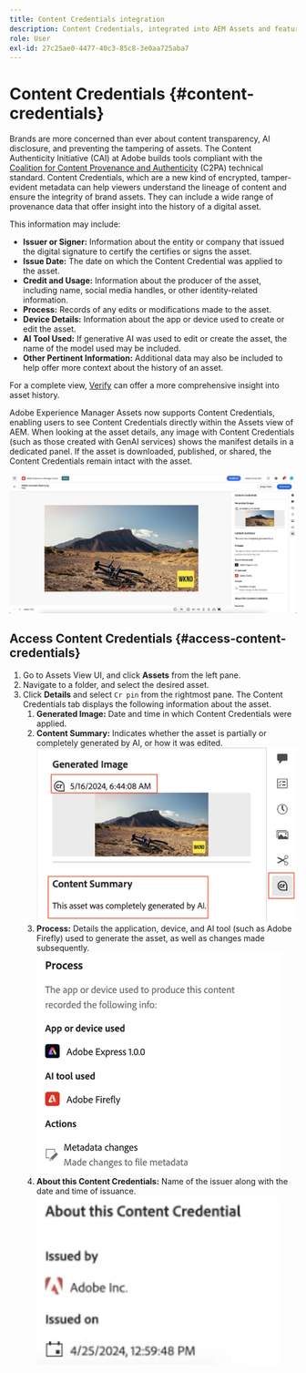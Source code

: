 ```yaml
---
title: Content Credentials integration
description: Content Credentials, integrated into AEM Assets and featured within the Assets View, can offer context into the history of an asset, including how it was made and who was involved in creating it. Like a nutrition label for digital content, Content Credentials can help increase transparency and build trust with audiences.
role: User
exl-id: 27c25ae0-4477-40c3-85c8-3e0aa725aba7
---
```

# Content Credentials {#content-credentials}

Brands are more concerned than ever about content transparency, AI disclosure, and preventing the tampering of assets. The Content Authenticity Initiative (CAI) at Adobe builds tools compliant with the [Coalition for Content Provenance and Authenticity](https://c2pa.org/specifications/specifications/1.1/specs/C2PA_Specification.html#_trust_model) (C2PA) technical standard. Content Credentials, which are a new kind of encrypted, tamper-evident metadata can help viewers understand the lineage of content and ensure the integrity of brand assets. They can include a wide range of provenance data that offer insight into the history of a digital asset.

This information may include: 

* **Issuer or Signer:** Information about the entity or company that issued the digital signature to certify the certifies or signs the asset.
* **Issue Date:** The date on which the Content Credential was applied to the asset. 
* **Credit and Usage:** Information about the producer of the asset, including name, social media handles, or other identity-related information. 
* **Process:** Records of any edits or modifications made to the asset. 
* **Device Details:** Information about the app or device used to create or edit the asset.
* **AI Tool Used:** If generative AI was used to edit or create the asset, the name of the model used may be included. 
* **Other Pertinent Information:** Additional data may also be included to help offer more context about the history of an asset. 

For a complete view, [Verify](https://contentcredentials.org/verify) can offer a more comprehensive insight into asset history.
 
Adobe Experience Manager Assets now supports Content Credentials, enabling users to see Content Credentials directly within the Assets view of AEM. When looking at the asset details, any image with Content Credentials (such as those created with GenAI services) shows the manifest details in a dedicated panel. If the asset is downloaded, published, or shared, the Content Credentials remain intact with the asset.

![assets](/help/assets/assets/content-credentials.png)

## Access Content Credentials {#access-content-credentials}  

1. Go to Assets View UI, and click **Assets** from the left pane.
1. Navigate to a folder, and select the desired asset.  
1. Click **Details** and select `Cr pin` from the rightmost pane. The Content Credentials tab displays the following information about the asset.  
    1. **Generated Image:** Date and time in which Content Credentials were applied. 
    1. **Content Summary:** Indicates whether the asset is partially or completely generated by AI, or how it was edited.
    ![content credentials](/help/assets/assets/content-credentials1.png)
    1. **Process:** Details the application, device, and AI tool (such as Adobe Firefly) used to generate the asset, as well as changes made subsequently.
    ![process](/help/assets/assets/CR-Process.png)
    1. **About this Content Credentials:** Name of the issuer along with the date and time of issuance. 
    ![issuer](/help/assets/assets/CR-issuer.png)
